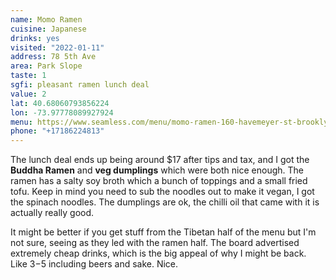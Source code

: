 ```yaml
---
name: Momo Ramen
cuisine: Japanese
drinks: yes
visited: "2022-01-11"
address: 78 5th Ave
area: Park Slope
taste: 1
sgfi: pleasant ramen lunch deal
value: 2
lat: 40.68060793856224
lon: -73.97778089927924
menu: https://www.seamless.com/menu/momo-ramen-160-havemeyer-st-brooklyn/1171617
phone: "+17186224813"
---
```


The lunch deal ends up being around $17 after tips and tax, and I got the **Buddha Ramen** and **veg dumplings** which were both nice enough. The ramen has a salty soy broth which a bunch of toppings and a small fried tofu. Keep in mind you need to sub the noodles out to make it vegan, I got the spinach noodles. The dumplings are ok, the chilli oil that came with it is actually really good.

It might be better if you get stuff from the Tibetan half of the menu but I'm not sure, seeing as they led with the ramen half. The board advertised extremely cheap drinks, which is the big appeal of why I might be back. Like $3-$5 including beers and sake. Nice.
